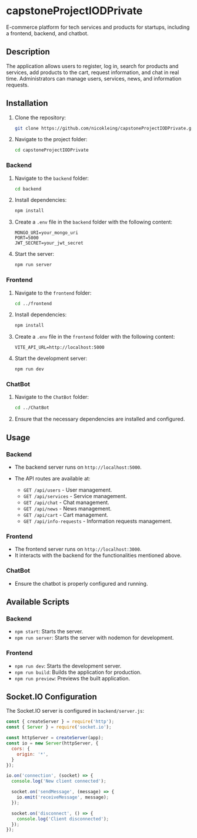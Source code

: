 # capstoneProjectIODPrivate

E-commerce platform for tech services and products for startups, including a frontend, backend, and chatbot.

## Description

The application allows users to register, log in, search for products and services, add products to the cart, request information, and chat in real time. Administrators can manage users, services, news, and information requests.

## Installation

1. Clone the repository:
    ```sh
    git clone https://github.com/nicokleing/capstoneProjectIODPrivate.git
    ```
2. Navigate to the project folder:
    ```sh
    cd capstoneProjectIODPrivate
    ```

### Backend

1. Navigate to the `backend` folder:
    ```sh
    cd backend
    ```
2. Install dependencies:
    ```sh
    npm install
    ```
3. Create a `.env` file in the `backend` folder with the following content:
    ```env
    MONGO_URI=your_mongo_uri
    PORT=5000
    JWT_SECRET=your_jwt_secret
    ```
4. Start the server:
    ```sh
    npm run server
    ```

### Frontend

1. Navigate to the `frontend` folder:
    ```sh
    cd ../frontend
    ```
2. Install dependencies:
    ```sh
    npm install
    ```
3. Create a `.env` file in the `frontend` folder with the following content:
    ```env
    VITE_API_URL=http://localhost:5000
    ```
4. Start the development server:
    ```sh
    npm run dev
    ```

### ChatBot

1. Navigate to the `ChatBot` folder:
    ```sh
    cd ../ChatBot
    ```
2. Ensure that the necessary dependencies are installed and configured.

## Usage

### Backend

- The backend server runs on `http://localhost:5000`.
- The API routes are available at:

    - `GET /api/users` - User management.
    - `GET /api/services` - Service management.
    - `GET /api/chat` - Chat management.
    - `GET /api/news` - News management.
    - `GET /api/cart` - Cart management.
    - `GET /api/info-requests` - Information requests management.

### Frontend

- The frontend server runs on `http://localhost:3000`.
- It interacts with the backend for the functionalities mentioned above.

### ChatBot

- Ensure the chatbot is properly configured and running.

## Available Scripts

### Backend

- `npm start`: Starts the server.
- `npm run server`: Starts the server with nodemon for development.

### Frontend

- `npm run dev`: Starts the development server.
- `npm run build`: Builds the application for production.
- `npm run preview`: Previews the built application.

## Socket.IO Configuration

The Socket.IO server is configured in `backend/server.js`:

```javascript
const { createServer } = require('http');
const { Server } = require('socket.io');

const httpServer = createServer(app);
const io = new Server(httpServer, {
  cors: {
    origin: '*',
  }
});

io.on('connection', (socket) => {
  console.log('New client connected');

  socket.on('sendMessage', (message) => {
    io.emit('receiveMessage', message);
  });

  socket.on('disconnect', () => {
    console.log('Client disconnected');
  });
});
